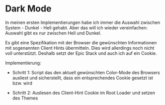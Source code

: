 # Dark Mode

In meinen ersten Implementierungen habe ich immer die Auswahl zwischen System - Dunkel - Hell gehabt.
Aber das will ich wieder vereinfachen: Auswahl gibt es nur zwischen Hell und Dunkel.

Es gibt eine Spezifikation mit der Browser die gewünschten Informationen mit sogenannten Client Hints
übermitteln. Dies wird allerdings noch nicht voll unterstützt. Deshalb setzt der Epic Stack und auch
ich auf ein Cookie.

Implementierung:

- Schritt 1: Script das den aktuell gewünschten Color-Mode des Browsers ausliest und sicherstellt,
  dass ein entsprechendes Cookie gesetzt ist bzw. wird

- Schritt 2: Auslesen des Client-Hint Cookie im Root Loader und setzen des Themes
